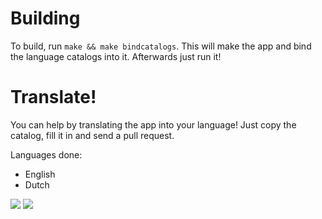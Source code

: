 Building
====
To build, run `make && make bindcatalogs`. This will make the app and bind the language catalogs into it. Afterwards just run it!

Translate!
====
You can help by translating the app into your language! Just copy the catalog, fill it in and send a pull request.

Languages done:

 - English
 - Dutch

![](https://raw.github.com/puckipedia/BlogPositive/master/screenshots/MoveAlongNow.png)
![](https://raw.github.com/puckipedia/BlogPositive/master/screenshots/ExpanderWithApp.png)
